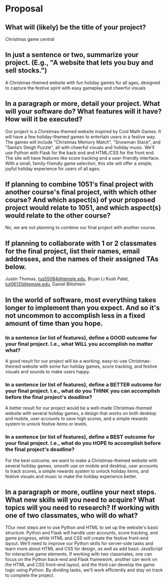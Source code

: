 # Proposal

## What will (likely) be the title of your project?

Christmas game central

## In just a sentence or two, summarize your project. (E.g., "A website that lets you buy and sell stocks.")

A Christmas-themed website with fun holiday games for all ages, designed to capture
the festive spirit with easy gameplay and cheerful visuals

## In a paragraph or more, detail your project. What will your software do? What features will it have? How will it be executed?

Our project is a Christmas-themed website inspired by Cool Math Games. It will have a
few holiday-themed games to entertain users in a festive way. The games will include
"Christmas Memory Match", "Snowman Stack", and "Santa’s Sleigh Puzzle", all with
cheerful visuals and holiday music. We’ll use Python with Flask for the back end and
HTML/CSS for the front end. The site will have features like score tracking and a
user-friendly interface. With a small, family-friendly game selection, this site will offer a
simple, joyful holiday experience for users of all ages.

## If planning to combine 1051's final project with another course's final project, with which other course? And which aspect(s) of your proposed project would relate to 1051, and which aspect(s) would relate to the other course?

No, we are not planning to combine our final project with another course.

## If planning to collaborate with 1 or 2 classmates for the final project, list their names, email addresses, and the names of their assigned TAs below.

Justin Thomas, tus55084@temple.edu, Bryan Li
Kush Patel, tut06131@temple.edu, Daniel Blitshtein

## In the world of software, most everything takes longer to implement than you expect. And so it's not uncommon to accomplish less in a fixed amount of time than you hope.

### In a sentence (or list of features), define a GOOD outcome for your final project. I.e., what WILL you accomplish no matter what?

A good result for our project will be a working, easy-to-use Christmas-themed 
website with some fun holiday games, score tracking, and festive visuals and
sounds to make users happy.

### In a sentence (or list of features), define a BETTER outcome for your final project. I.e., what do you THINK you can accomplish before the final project's deadline?

A better result for our project would be a well-made Christmas-themed website
with several holiday games, a design that works on both desktop and mobile,
user accounts to save high scores, and a simple rewards system to unlock
festive items or levels.

### In a sentence (or list of features), define a BEST outcome for your final project. I.e., what do you HOPE to accomplish before the final project's deadline?

For the best outcome, we want to make a Christmas-themed website with
several holiday games, smooth use on mobile and desktop, user accounts to
track scores, a simple rewards system to unlock holiday items, and festive
visuals and music to make the holiday experience better.

## In a paragraph or more, outline your next steps. What new skills will you need to acquire? What topics will you need to research? If working with one of two classmates, who will do what?

TOur next steps are to use Python and HTML to set up the website's basic
structure. Python and Flask will handle user accounts, score tracking, and game
progress, while HTML and CSS will create the festive front-end layout. We'll need
to improve our Python skills for server-side tasks and learn more about HTML
and CSS for design, as well as add basic JavaScript for interactive game
elements. If working with two classmates, one can focus on the Python back-end
and Flask framework, another can work on the HTML and CSS front-end layout,
and the third can develop the game logic using Python. By dividing tasks, we'll
work efficiently and stay on track to complete the project.
